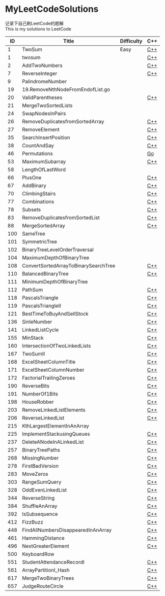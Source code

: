# MyLeetCodeSolutions
记录下自己刷LeetCode的题解  
This is my solutions to LeetCode

|ID |            Title|Difficulty|C++|Go|Python|
|---|-----------------|----------|---|--|------|
|1|TwoSum|Easy|[C++](https://github.com/meilin96/MyLeetCodeSolutions/blob/master/Solutions/1.twosum.cpp)|||
|1|twosum||[C++](https://github.com/meilin96/MyLeetCodeSolutions/blob/master/Solutions/1.twosum.cpp)|||
|2|AddTwoNumbers||[C++](https://github.com/meilin96/MyLeetCodeSolutions/blob/master/Solutions/2.AddTwoNumbers.cpp)|||
|7|ReverseInteger||[C++](https://github.com/meilin96/MyLeetCodeSolutions/blob/master/Solutions/7.ReverseInteger.cpp)|||
|9|PalindromeNumber|||[Go](https://github.com/meilin96/MyLeetCodeSolutions/blob/master/Solutions/9.PalindromeNumber.go)||
|19|19.RemoveNthNodeFromEndofList.go|||[Go](https://github.com/meilin96/MyLeetCodeSolutions/blob/master/Solutions/19.RemoveNthNodeFromEndofList.go)||
|20|ValidParentheses||[C++](https://github.com/meilin96/MyLeetCodeSolutions/blob/master/Solutions/20.ValidParentheses.cpp)|||
|21|MergeTwoSortedLists|||[Go](https://github.com/meilin96/MyLeetCodeSolutions/blob/master/Solutions/21.MergeTwoSortedLists.go)||
|24|SwapNodesInPairs|||[Go](https://github.com/meilin96/MyLeetCodeSolutions/blob/master/Solutions/24.SwapNodesInPairs.go)||
|26|RemoveDuplicatesfromSortedArray||[C++](https://github.com/meilin96/MyLeetCodeSolutions/blob/master/Solutions/26.RemoveDuplicatesfromSortedArray.cpp)|||
|27|RemoveElement||[C++](https://github.com/meilin96/MyLeetCodeSolutions/blob/master/Solutions/27.RemoveElement.cpp)|||
|35|SearchInsertPosition||[C++](https://github.com/meilin96/MyLeetCodeSolutions/blob/master/Solutions/35.SearchInsertPosition.cpp)|||
|38|CountAndSay||[C++](https://github.com/meilin96/MyLeetCodeSolutions/blob/master/Solutions/38.CountAndSay.cpp)|||
|46|Permutations||[Go](https://github.com/meilin96/MyLeetCodeSolutions/blob/master/Solutions/46.Permutations.go)|||
|53|MaximumSubarray||[C++](https://github.com/meilin96/MyLeetCodeSolutions/blob/master/Solutions/53.MaximumSubarray.cpp)|||
|58|LengthOfLastWord||||[Python](https://github.com/meilin96/MyLeetCodeSolutions/blob/master/Solutions/58.LengthOfLastWord.py)|
|66|PlusOne||[C++](https://github.com/meilin96/MyLeetCodeSolutions/blob/master/Solutions/66.PlusOne.cpp)|[Go](https://github.com/meilin96/MyLeetCodeSolutions/blob/master/Solutions/66.PlusOne.go)||
|67|AddBinary||[C++](https://github.com/meilin96/MyLeetCodeSolutions/blob/master/Solutions/67.AddBinary.cpp)|||
|70|ClimbingStairs||[C++](https://github.com/meilin96/MyLeetCodeSolutions/blob/master/Solutions/70.ClimbingStairs.cpp)|||
|77|Combinations||[C++](https://github.com/meilin96/MyLeetCodeSolutions/blob/master/Solutions/77.Combinations.cpp)|||
|78|Subsets||[C++](https://github.com/meilin96/MyLeetCodeSolutions/blob/master/Solutions/78.Subsets.cpp)|||
|83|RemoveDuplicatesfromSortedList||[C++](https://github.com/meilin96/MyLeetCodeSolutions/blob/master/Solutions/83.RemoveDuplicatesfromSortedList.cpp)|||
|88|MergeSortedArray||[C++](https://github.com/meilin96/MyLeetCodeSolutions/blob/master/Solutions/88.MergeSortedArray.cpp)|||
|100|SameTree|||[Go](https://github.com/meilin96/MyLeetCodeSolutions/blob/master/Solutions/100.SameTree.go)||
|101|SymmetricTree|||[Go](https://github.com/meilin96/MyLeetCodeSolutions/blob/master/Solutions/101.SymmetricTree.go)||
|102|BinaryTreeLevelOrderTraversal|||[Go](https://github.com/meilin96/MyLeetCodeSolutions/blob/master/Solutions/102.BinaryTreeLevelOrderTraversal.go)||
|104|MaximumDepthOfBinaryTree|||[Go](https://github.com/meilin96/MyLeetCodeSolutions/blob/master/Solutions/104.MaximumDepthOfBinaryTree.go)||
|108|ConvertSortedArrayToBinarySearchTree||[C++](https://github.com/meilin96/MyLeetCodeSolutions/blob/master/Solutions/108.ConvertSortedArrayToBinarySearchTree.cpp)|||
|110|BalancedBinaryTree||[C++](https://github.com/meilin96/MyLeetCodeSolutions/blob/master/Solutions/110.BalancedBinaryTree.cpp)|||
|111|MinimumDepthOfBinaryTree|||[Go](https://github.com/meilin96/MyLeetCodeSolutions/blob/master/Solutions/111.MinimumDepthOfBinaryTree.go)||
|112|PathSum||[C++](https://github.com/meilin96/MyLeetCodeSolutions/blob/master/Solutions/112.PathSum.cpp)|||
|118|PascalsTriangle||[C++](https://github.com/meilin96/MyLeetCodeSolutions/blob/master/Solutions/118.PascalsTriangle.cpp)|||
|119|PascalsTriangleII||[C++](https://github.com/meilin96/MyLeetCodeSolutions/blob/master/Solutions/119.PascalsTriangleII.cpp)|||
|121|BestTimeToBuyAndSellStock||[C++](https://github.com/meilin96/MyLeetCodeSolutions/blob/master/Solutions/121.BestTimeToBuyAndSellStock.cpp)|||
|136|SinleNumber||[C++](https://github.com/meilin96/MyLeetCodeSolutions/blob/master/Solutions/136.SinleNumber.cpp)|||
|141|LinkedListCycle||[C++](https://github.com/meilin96/MyLeetCodeSolutions/blob/master/Solutions/141.LinkedListCycle.cpp)|||
|155|MinStack||[C++](https://github.com/meilin96/MyLeetCodeSolutions/blob/master/Solutions/155.MinStack.cpp)|||
|160|IntersectionOfTwoLinkedLists||[C++](https://github.com/meilin96/MyLeetCodeSolutions/blob/master/Solutions/160.IntersectionOfTwoLinkedLists.cpp)|||
|167|TwoSumII||[C++](https://github.com/meilin96/MyLeetCodeSolutions/blob/master/Solutions/167.TwoSumII.cpp)|||
|168|ExcelSheetColumnTitle||[C++](https://github.com/meilin96/MyLeetCodeSolutions/blob/master/Solutions/168.ExcelSheetColumnTitle.cpp)|||
|171|ExcelSheetColumnNumber||[C++](https://github.com/meilin96/MyLeetCodeSolutions/blob/master/Solutions/171.ExcelSheetColumnNumber.cpp)|||
|172|FactorialTrailingZeroes||[C++](https://github.com/meilin96/MyLeetCodeSolutions/blob/master/Solutions/172.FactorialTrailingZeroes.cpp)|||
|190|ReverseBits||[C++](https://github.com/meilin96/MyLeetCodeSolutions/blob/master/Solutions/190.ReverseBits.cpp)|||
|191|NumberOf1Bits||[C++](https://github.com/meilin96/MyLeetCodeSolutions/blob/master/Solutions/191.NumberOf1Bits.cpp)|||
|198|HouseRobber||[C++](https://github.com/meilin96/MyLeetCodeSolutions/blob/master/Solutions/198.HouseRobber.cpp)|||
|203|RemoveLinkedListElements||[C++](https://github.com/meilin96/MyLeetCodeSolutions/blob/master/Solutions/203.RemoveLinkedListElements.cpp)|||
|206|ReverseLinkedList||[C++](https://github.com/meilin96/MyLeetCodeSolutions/blob/master/Solutions/206.ReverseLinkedList.cpp)|||
|215|KthLargestElementInAnArray|||[Go](https://github.com/meilin96/MyLeetCodeSolutions/blob/master/Solutions/215.KthLargestElementInAnArray.go)||
|225|ImplementStackusingQueues||[C++](https://github.com/meilin96/MyLeetCodeSolutions/blob/master/Solutions/225.ImplementStackusingQueues.cpp)|||
|237|DeleteANodeInALinkedList||[C++](https://github.com/meilin96/MyLeetCodeSolutions/blob/master/Solutions/237.DeleteANodeInALinkedList.cpp)|||
|257|BinaryTreePaths||[C++](https://github.com/meilin96/MyLeetCodeSolutions/blob/master/Solutions/257.BinaryTreePaths.cpp)|||
|268|MissingNumber||[C++](https://github.com/meilin96/MyLeetCodeSolutions/blob/master/Solutions/268.MissingNumber.cpp)|||
|278|FirstBadVersion||[C++](https://github.com/meilin96/MyLeetCodeSolutions/blob/master/Solutions/278.FirstBadVersion.cpp)|||
|283|MoveZeros||[C++](https://github.com/meilin96/MyLeetCodeSolutions/blob/master/Solutions/283.MoveZeros.cpp)|||
|303|RangeSumQuery||[C++](https://github.com/meilin96/MyLeetCodeSolutions/blob/master/Solutions/303.RangeSumQuery.cpp)|||
|328|OddEvenLinkedList||[C++](https://github.com/meilin96/MyLeetCodeSolutions/blob/master/Solutions/328.OddEvenLinkedList.cpp)|||
|344|ReverseString||[C++](https://github.com/meilin96/MyLeetCodeSolutions/blob/master/Solutions/344.ReverseString.cpp)|||
|384|ShuffleAnArray||[C++](https://github.com/meilin96/MyLeetCodeSolutions/blob/master/Solutions/384.ShuffleAnArray.cpp)|||
|392|IsSubsequence||[C++](https://github.com/meilin96/MyLeetCodeSolutions/blob/master/Solutions/392.IsSubsequence.cpp)|||
|412|FizzBuzz||[C++](https://github.com/meilin96/MyLeetCodeSolutions/blob/master/Solutions/412.FizzBuzz.cpp)|||
|448|FindAllNumbersDisappearedInAnArray||[C++](https://github.com/meilin96/MyLeetCodeSolutions/blob/master/Solutions/448.FindAllNumbersDisappearedInAnArray.cpp)|||
|461|HammingDistance||[C++](https://github.com/meilin96/MyLeetCodeSolutions/blob/master/Solutions/461.HammingDistance.cpp)|[Go](https://github.com/meilin96/MyLeetCodeSolutions/blob/master/Solutions/461.HammingDistance.go)||
|496|NextGreaterElement||[C++](https://github.com/meilin96/MyLeetCodeSolutions/blob/master/Solutions/496.NextGreaterElement.cpp)|||
|500|KeyboardRow|||[Go](https://github.com/meilin96/MyLeetCodeSolutions/blob/master/Solutions/500.KeyboardRow.go)||
|551|StudentAttendanceRecordI||[C++](https://github.com/meilin96/MyLeetCodeSolutions/blob/master/Solutions/551.StudentAttendanceRecordI.cpp)|||
|561|ArrayPartitionI_Hash||[C++](https://github.com/meilin96/MyLeetCodeSolutions/blob/master/Solutions/561.ArrayPartitionI_Hash.cpp)|||
|617|MergeTwoBinaryTrees||[C++](https://github.com/meilin96/MyLeetCodeSolutions/blob/master/Solutions/617.MergeTwoBinaryTrees.cpp)|||
|657|JudgeRouteCircle||[C++](https://github.com/meilin96/MyLeetCodeSolutions/blob/master/Solutions/657.JudgeRouteCircle.cpp)|||


